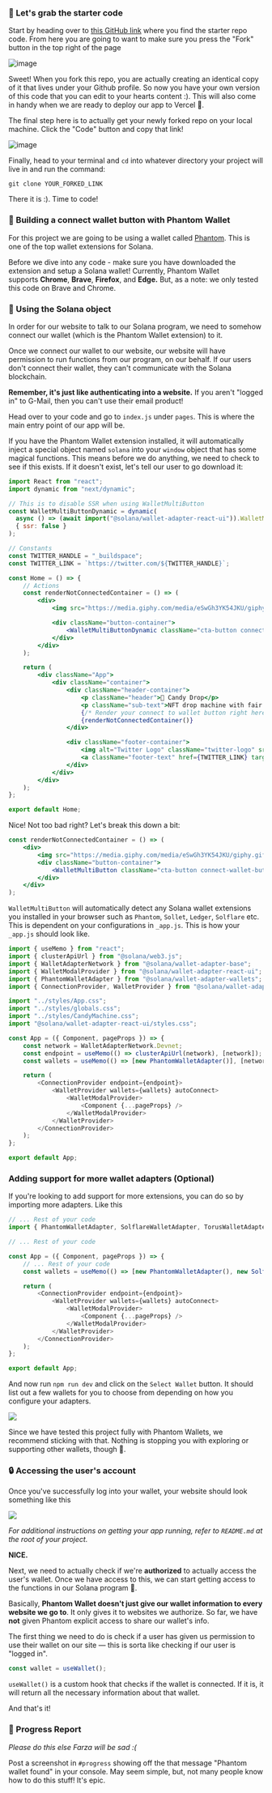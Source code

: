 ### 🤖 Let's grab the starter code

Start by heading over to [this GitHub link](https://github.com/buildspace/nft-drop-starter-project) where you find the starter repo code. From here you are going to want to make sure you press the "Fork" button in the top right of the page

![image](https://i.imgur.com/p2FTyAM.png)

Sweet! When you fork this repo, you are actually creating an identical copy of it that lives under your Github profile. So now you have your own version of this code that you can edit to your hearts content :). This will also come in handy when we are ready to deploy our app to Vercel 🤘.

The final step here is to actually get your newly forked repo on your local machine. Click the "Code" button and copy that link!

![image](https://i.imgur.com/4QtA8wO.png)

Finally, head to your terminal and `cd` into whatever directory your project will live in and run the command:

```plaintext
git clone YOUR_FORKED_LINK
```

There it is :). Time to code!

### 🔌 Building a connect wallet button with Phantom Wallet

For this project we are going to be using a wallet called [Phantom](https://phantom.app/). This is one of the top wallet extensions for Solana.

Before we dive into any code - make sure you have downloaded the extension and setup a Solana wallet! Currently, Phantom Wallet supports **Chrome**, **Brave**, **Firefox**, and **Edge.** But, as a note: we only tested this code on Brave and Chrome.

### 👻 Using the Solana object

In order for our website to talk to our Solana program, we need to somehow connect our wallet (which is the Phantom Wallet extension) to it.

Once we connect our wallet to our website, our website will have permission to run functions from our program, on our behalf. If our users don't connect their wallet, they can't communicate with the Solana blockchain.

**Remember, it's just like authenticating into a website.** If you aren't "logged in" to G-Mail, then you can't use their email product!

Head over to your code and go to `index.js` under `pages`. This is where the main entry point of our app will be.

If you have the Phantom Wallet extension installed, it will automatically inject a special object named `solana` into your `window` object that has some magical functions. This means before we do anything, we need to check to see if this exists. If it doesn't exist, let's tell our user to go download it:

```jsx
import React from "react";
import dynamic from "next/dynamic";

// This is to disable SSR when using WalletMultiButton
const WalletMultiButtonDynamic = dynamic(
  async () => (await import("@solana/wallet-adapter-react-ui")).WalletMultiButton,
  { ssr: false }
);

// Constants
const TWITTER_HANDLE = "_buildspace";
const TWITTER_LINK = `https://twitter.com/${TWITTER_HANDLE}`;

const Home = () => {
    // Actions
    const renderNotConnectedContainer = () => (
        <div>
            <img src="https://media.giphy.com/media/eSwGh3YK54JKU/giphy.gif" alt="emoji" />

            <div className="button-container">
                <WalletMultiButtonDynamic className="cta-button connect-wallet-button" />
            </div>
        </div>
    );

    return (
        <div className="App">
            <div className="container">
                <div className="header-container">
                    <p className="header">🍭 Candy Drop</p>
                    <p className="sub-text">NFT drop machine with fair mint</p>
                    {/* Render your connect to wallet button right here */}
                    {renderNotConnectedContainer()}
                </div>

                <div className="footer-container">
                    <img alt="Twitter Logo" className="twitter-logo" src="twitter-logo.svg" />
                    <a className="footer-text" href={TWITTER_LINK} target="_blank" rel="noreferrer">{`built on @${TWITTER_HANDLE}`}</a>
                </div>
            </div>
        </div>
    );
};

export default Home;
```

Nice! Not too bad right? Let's break this down a bit:

```jsx
const renderNotConnectedContainer = () => (
    <div>
        <img src="https://media.giphy.com/media/eSwGh3YK54JKU/giphy.gif" alt="emoji" />
        <div className="button-container">
            <WalletMultiButton className="cta-button connect-wallet-button" />
        </div>
    </div>
);
```

`WalletMultiButton` will automatically detect any Solana wallet extensions you installed in your browser such as `Phantom`, `Sollet`, `Ledger`, `Solflare` etc. This is dependent on your configurations in `_app.js`. This is how your `_app.js` should look like.

```javascript
import { useMemo } from "react";
import { clusterApiUrl } from "@solana/web3.js";
import { WalletAdapterNetwork } from "@solana/wallet-adapter-base";
import { WalletModalProvider } from "@solana/wallet-adapter-react-ui";
import { PhantomWalletAdapter } from "@solana/wallet-adapter-wallets";
import { ConnectionProvider, WalletProvider } from "@solana/wallet-adapter-react";

import "../styles/App.css";
import "../styles/globals.css";
import "../styles/CandyMachine.css";
import "@solana/wallet-adapter-react-ui/styles.css";

const App = ({ Component, pageProps }) => {
    const network = WalletAdapterNetwork.Devnet;
    const endpoint = useMemo(() => clusterApiUrl(network), [network]);
    const wallets = useMemo(() => [new PhantomWalletAdapter()], [network]);

    return (
        <ConnectionProvider endpoint={endpoint}>
            <WalletProvider wallets={wallets} autoConnect>
                <WalletModalProvider>
                    <Component {...pageProps} />
                </WalletModalProvider>
            </WalletProvider>
        </ConnectionProvider>
    );
};

export default App;
```

### **Adding support for more wallet adapters (Optional)**

If you're looking to add support for more extensions, you can do so by importing more adapters. Like this

```javascript
// ... Rest of your code
import { PhantomWalletAdapter, SolflareWalletAdapter, TorusWalletAdapter } from "@solana/wallet-adapter-wallets";

// ... Rest of your code

const App = ({ Component, pageProps }) => {
    // ... Rest of your code
    const wallets = useMemo(() => [new PhantomWalletAdapter(), new SolflareWalletAdapter(), new TorusWalletAdapter()], [network]);

    return (
        <ConnectionProvider endpoint={endpoint}>
            <WalletProvider wallets={wallets} autoConnect>
                <WalletModalProvider>
                    <Component {...pageProps} />
                </WalletModalProvider>
            </WalletProvider>
        </ConnectionProvider>
    );
};

export default App;
```

And now run `npm run dev` and click on the `Select Wallet` button. It should list out a few wallets for you to choose from depending on how you configure your adapters.

<img src="https://i.imgur.com/0BZZTsD.png" />

Since we have tested this project fully with Phantom Wallets, we recommend sticking with that. Nothing is stopping you with exploring or supporting other wallets, though 👀.

### 🔒 Accessing the user's account

Once you've successfully log into your wallet, your website should look something like this

<img src="https://i.imgur.com/Rsg01DA.png" />

_For additional instructions on getting your app running, refer to `README.md` at the root of your project._

**NICE.**

Next, we need to actually check if we're **authorized** to actually access the user's wallet. Once we have access to this, we can start getting access to the functions in our Solana program 🤘.

Basically, **Phantom Wallet doesn't just give our wallet information to every website we go to**. It only gives it to websites we authorize. So far, we have **not** given Phantom explicit access to share our wallet's info.

The first thing we need to do is check if a user has given us permission to use their wallet on our site — this is sorta like checking if our user is "logged in".

```jsx
const wallet = useWallet();
```

`useWallet()` is a custom hook that checks if the wallet is connected. If it is, it will return all the necessary information about that wallet.

And that's it!

### 🚨 Progress Report

_Please do this else Farza will be sad :(_

Post a screenshot in `#progress` showing off the that message "Phantom wallet found" in your console. May seem simple, but, not many people know how to do this stuff! It's epic.
